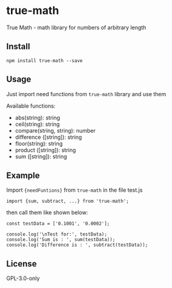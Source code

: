 # true-math
True Math - math library for numbers of arbitrary length

## Install
```
npm install true-math --save
```

## Usage

Just import need functions from `true-math` library and use them

Available functions:
* abs(string): string
* ceil(string): string
* compare(string, string): number
* difference ([string]): string
* floor(string): string
* product ([string]): string
* sum ([string]): string

## Example

Import `{needFuntions}` from `true-math` in the file test.js

```
import {sum, subtract, ...} from 'true-math';
```

then call them like shown below:

```
const testData = ['0.1001', '0.0002'];

console.log('\nTest for:', testData);
console.log('Sum is : ', sum(testData));
console.log('Difference is : ', subtract(testData));

```

## License
GPL-3.0-only


